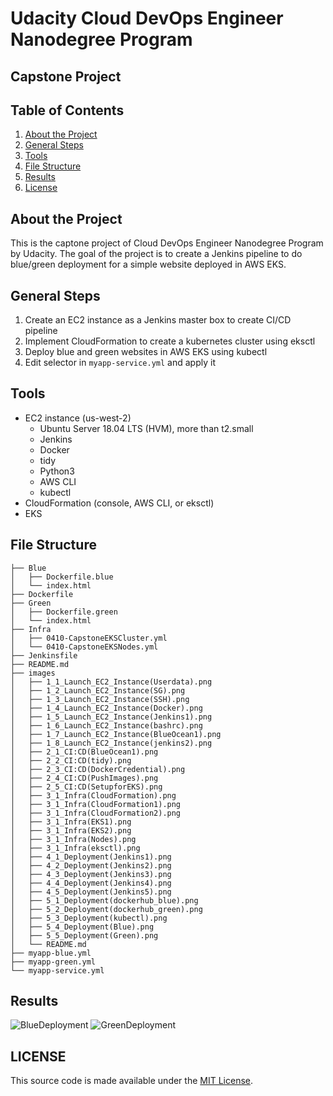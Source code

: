 # Udacity Cloud DevOps Engineer Nanodegree Program

## Capstone Project

## Table of Contents

1. [About the Project](#about_the_project)
2. [General Steps](#general_steps)
3. [Tools](#tools)
4. [File Structure](#file_structure)
5. [Results](#results)
6. [License](#license)

<a name="about_the_project"></a>
## About the Project
This is the captone project of Cloud DevOps Engineer Nanodegree Program by Udacity. The goal of the project is to create a Jenkins pipeline to do blue/green deployment for a simple website deployed in AWS EKS. 

<a name="general_steps"></a>
## General Steps
1. Create an EC2 instance as a Jenkins master box to create CI/CD pipeline
2. Implement CloudFormation to create a kubernetes cluster using eksctl
3. Deploy blue and green websites in AWS EKS using kubectl
4. Edit selector in `myapp-service.yml` and apply it

<a name="Tools"></a>
## Tools
- EC2 instance (us-west-2)
  - Ubuntu Server 18.04 LTS (HVM), more than t2.small
  - Jenkins
  - Docker
  - tidy
  - Python3
  - AWS CLI
  - kubectl
- CloudFormation (console, AWS CLI, or eksctl)
- EKS

<a name="file_structure"></a>
## File Structure
```
├── Blue
│   ├── Dockerfile.blue
│   └── index.html
├── Dockerfile
├── Green
│   ├── Dockerfile.green
│   └── index.html
├── Infra
│   ├── 0410-CapstoneEKSCluster.yml
│   └── 0410-CapstoneEKSNodes.yml
├── Jenkinsfile
├── README.md
├── images
│   ├── 1_1_Launch_EC2_Instance(Userdata).png
│   ├── 1_2_Launch_EC2_Instance(SG).png
│   ├── 1_3_Launch_EC2_Instance(SSH).png
│   ├── 1_4_Launch_EC2_Instance(Docker).png
│   ├── 1_5_Launch_EC2_Instance(Jenkins1).png
│   ├── 1_6_Launch_EC2_Instance(bashrc).png
│   ├── 1_7_Launch_EC2_Instance(BlueOcean1).png
│   ├── 1_8_Launch_EC2_Instance(jenkins2).png
│   ├── 2_1_CI:CD(BlueOcean1).png
│   ├── 2_2_CI:CD(tidy).png
│   ├── 2_3_CI:CD(DockerCredential).png
│   ├── 2_4_CI:CD(PushImages).png
│   ├── 2_5_CI:CD(SetupforEKS).png
│   ├── 3_1_Infra(CloudFormation).png
│   ├── 3_1_Infra(CloudFormation1).png
│   ├── 3_1_Infra(CloudFormation2).png
│   ├── 3_1_Infra(EKS1).png
│   ├── 3_1_Infra(EKS2).png
│   ├── 3_1_Infra(Nodes).png
│   ├── 3_1_Infra(eksctl).png
│   ├── 4_1_Deployment(Jenkins1).png
│   ├── 4_2_Deployment(Jenkins2).png
│   ├── 4_3_Deployment(Jenkins3).png
│   ├── 4_4_Deployment(Jenkins4).png
│   ├── 4_5_Deployment(Jenkins5).png
│   ├── 5_1_Deployment(dockerhub_blue).png
│   ├── 5_2_Deployment(dockerhub_green).png
│   ├── 5_3_Deployment(kubectl).png
│   ├── 5_4_Deployment(Blue).png
│   ├── 5_5_Deployment(Green).png
│   └── README.md
├── myapp-blue.yml
├── myapp-green.yml
└── myapp-service.yml
```

<a name="results"></a>
## Results
![BlueDeployment](https://github.com/dalpengholic/DevOps_Capstone_Project/blob/master/images/5_4_Deployment(Blue).png)
![GreenDeployment](https://github.com/dalpengholic/DevOps_Capstone_Project/blob/master/images/5_5_Deployment(Green).png)

<a name="license"></a>
## LICENSE
This source code is made available under the [MIT License](https://github.com/dalpengholic/DevOps_Capstone_Project/blob/master/LICENSE).
